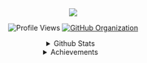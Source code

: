 <div align="center">
  <img src="https://capsule-render.vercel.app/api?type=blur&height=150&color=D97757&text=JM%20Code%20Hub&fontAlign=50&section=header&reversal=false&textBg=false&descAlign=50&desc=Research%20|%20Technology%20|%20Development%20|%20Learning%20|%20Guidelines&descAlignY=76&fontColor=ffffff&fontSize=45&animation=fadeIn&rotate=0&descSize=15" />

  ![Profile Views](https://api.visitorbadge.io/api/visitors?path=felimet&label=profile%20Views&countColor=%2337d67a&style=flat)
  [![GitHub Organization](https://img.shields.io/github/followers/felimet?style=flat&label=followers&color=blue)](https://github.com/felimet)
</div>

<details style="display: flex; justify-content: center; align-items: center; gap: 10px; flex-wrap: wrap;">
  <summary>
      Github Stats
  </summary>
    <img src="https://github-readme-stats.vercel.app/api?username=felimet&show_icons=true&theme=tokyonight&hide_border=true&include_all_commits=true&card_width=470&count_private=true" 
         alt="GitHub statistics" 
         style="height: 170px; max-width: 100%;"/>
    <img src="https://github-readme-stats.vercel.app/api/top-langs/?username=felimet&layout=compact&theme=tokyonight&hide_border=true&langs_count=8&card_width=450" 
         alt="Code language"
         style="height: 170px; max-width: 100%;"/>
    <img src="https://github-readme-streak-stats.herokuapp.com?user=felimet&mode=weekly&theme=tokyonight&hide_border=true&date_format=M%20j%5B%2C%20Y%5D&card_width=470" 
         alt="Stats"
         style="height: 170px; max-width: 100%;"/>
</details>

<details style="display: flex; justify-content: center; align-items: center; gap: 10px; flex-wrap: wrap;">
  <summary>
      Achievements
  </summary>
    <img src="https://github-profile-trophy.vercel.app/?username=felimet&theme=tokyonight&no-frame=true&row=1&column=7" alt="GitHub 獎盃"/>
</details>




